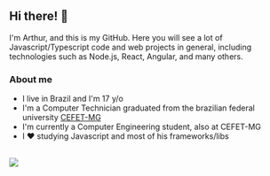 ## Hi there! 👋
 I'm Arthur, and this is my GitHub. Here you will see a lot of Javascript/Typescript code and web projects in general, including technologies such as Node.js, React, Angular, and many others.

### About me
- I live in Brazil and I'm 17 y/o
- I'm a Computer Technician graduated from the brazilian federal university [CEFET-MG](https://www.cefetmg.br/)
- I'm currently a Computer Engineering student, also at CEFET-MG
- I :heart: studying Javascript and most of his frameworks/libs

<br>

<a href="https://github.com/anuraghazra/github-readme-stats">
  <img align="center" src="https://github-readme-stats.vercel.app/api/top-langs/?username=ArthurSouzaC&show_icons=true&theme=dark&layout=compact" />
</a>
